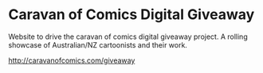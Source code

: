 # Caravan of Comics Digital Giveaway

Website to drive the caravan of comics digital giveaway project. A rolling showcase of Australian/NZ cartoonists and their work.

http://caravanofcomics.com/giveaway
